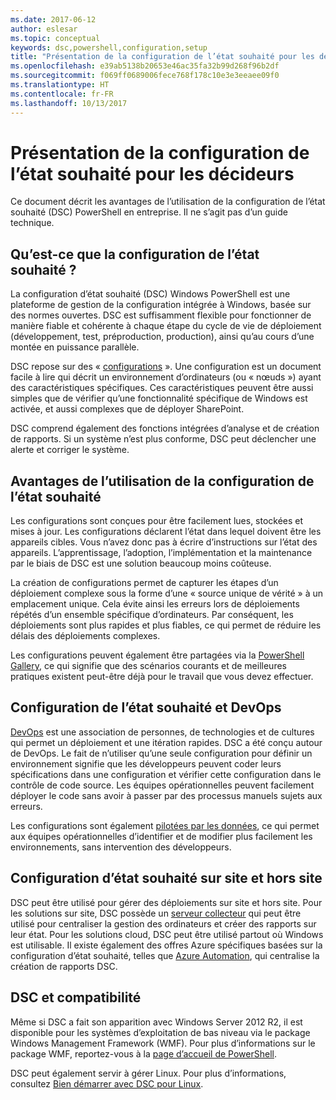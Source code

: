 ```yaml
---
ms.date: 2017-06-12
author: eslesar
ms.topic: conceptual
keywords: dsc,powershell,configuration,setup
title: "Présentation de la configuration de l’état souhaité pour les décideurs"
ms.openlocfilehash: e39ab5138b20653e46ac35fa32b99d268f96b2df
ms.sourcegitcommit: f069ff0689006fece768f178c10e3e3eeaee09f0
ms.translationtype: HT
ms.contentlocale: fr-FR
ms.lasthandoff: 10/13/2017
---
```

# <a name="desired-state-configuration-overview-for-decision-makers"></a>Présentation de la configuration de l’état souhaité pour les décideurs

Ce document décrit les avantages de l’utilisation de la configuration de l’état souhaité (DSC) PowerShell en entreprise. Il ne s’agit pas d’un guide technique.

## <a name="what-is-desired-state-configuration"></a>Qu’est-ce que la configuration de l’état souhaité ?

La configuration d’état souhaité (DSC) Windows PowerShell est une plateforme de gestion de la configuration intégrée à Windows, basée sur des normes ouvertes. DSC est suffisamment flexible pour fonctionner de manière fiable et cohérente à chaque étape du cycle de vie de déploiement (développement, test, préproduction, production), ainsi qu’au cours d’une montée en puissance parallèle. 

DSC repose sur des « [configurations](https://msdn.microsoft.com/en-us/powershell/dsc/configurations) ».
Une configuration est un document facile à lire qui décrit un environnement d’ordinateurs (ou « nœuds ») ayant des caractéristiques spécifiques. Ces caractéristiques peuvent être aussi simples que de vérifier qu’une fonctionnalité spécifique de Windows est activée, et aussi complexes que de déployer SharePoint. 

DSC comprend également des fonctions intégrées d’analyse et de création de rapports. Si un système n’est plus conforme, DSC peut déclencher une alerte et corriger le système. 

## <a name="benefits-of-using-desired-state-configuration"></a>Avantages de l’utilisation de la configuration de l’état souhaité

Les configurations sont conçues pour être facilement lues, stockées et mises à jour. Les configurations déclarent l’état dans lequel doivent être les appareils cibles. Vous n’avez donc pas à écrire d’instructions sur l’état des appareils. L’apprentissage, l’adoption, l’implémentation et la maintenance par le biais de DSC est une solution beaucoup moins coûteuse. 

La création de configurations permet de capturer les étapes d’un déploiement complexe sous la forme d’une « source unique de vérité » à un emplacement unique. Cela évite ainsi les erreurs lors de déploiements répétés d’un ensemble spécifique d’ordinateurs. Par conséquent, les déploiements sont plus rapides et plus fiables, ce qui permet de réduire les délais des déploiements complexes.

Les configurations peuvent également être partagées via la [PowerShell Gallery](https://powershellgallery.com), ce qui signifie que des scénarios courants et de meilleures pratiques existent peut-être déjà pour le travail que vous devez effectuer.


## <a name="desired-state-configuration-and-devops"></a>Configuration de l’état souhaité et DevOps

[DevOps](http://blogs.technet.com/b/ashleymcglone/archive/2015/11/20/devops-for-n00bs-ie-windows-people.aspx) est une association de personnes, de technologies et de cultures qui permet un déploiement et une itération rapides. DSC a été conçu autour de DevOps. Le fait de n’utiliser qu’une seule configuration pour définir un environnement signifie que les développeurs peuvent coder leurs spécifications dans une configuration et vérifier cette configuration dans le contrôle de code source. Les équipes opérationnelles peuvent facilement déployer le code sans avoir à passer par des processus manuels sujets aux erreurs. 

Les configurations sont également [pilotées par les données](https://msdn.microsoft.com/en-us/powershell/dsc/configdata), ce qui permet aux équipes opérationnelles d’identifier et de modifier plus facilement les environnements, sans intervention des développeurs. 

## <a name="desired-state-configuration-on--and-off-premises"></a>Configuration d’état souhaité sur site et hors site

DSC peut être utilisé pour gérer des déploiements sur site et hors site. Pour les solutions sur site, DSC possède un [serveur collecteur](https://msdn.microsoft.com/en-us/powershell/dsc/pullserver) qui peut être utilisé pour centraliser la gestion des ordinateurs et créer des rapports sur leur état. Pour les solutions cloud, DSC peut être utilisé partout où Windows est utilisable. Il existe également des offres Azure spécifiques basées sur la configuration d’état souhaité, telles que [Azure Automation](https://azure.microsoft.com/en-us/documentation/services/automation/), qui centralise la création de rapports DSC. 

## <a name="dsc-and-compatibility"></a>DSC et compatibilité

Même si DSC a fait son apparition avec Windows Server 2012 R2, il est disponible pour les systèmes d’exploitation de bas niveau via le package Windows Management Framework (WMF). Pour plus d’informations sur le package WMF, reportez-vous à la [page d’accueil de PowerShell](https://msdn.microsoft.com/en-us/powershell/). 

DSC peut également servir à gérer Linux. Pour plus d’informations, consultez [Bien démarrer avec DSC pour Linux](https://msdn.microsoft.com/en-us/powershell/dsc/lnxgettingstarted).

